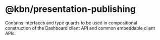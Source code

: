 # @kbn/presentation-publishing

Contains interfaces and type guards to be used in compositional construction of the Dashboard client API and common embeddable client APIs.
